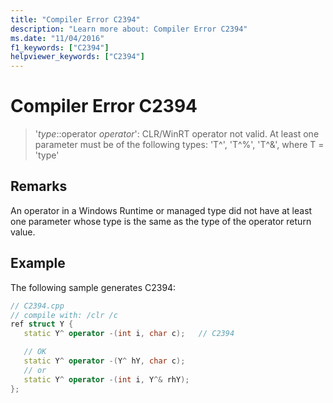 ```yaml
---
title: "Compiler Error C2394"
description: "Learn more about: Compiler Error C2394"
ms.date: "11/04/2016"
f1_keywords: ["C2394"]
helpviewer_keywords: ["C2394"]
---
```

# Compiler Error C2394

> '*type*::operator *operator*': CLR/WinRT operator not valid. At least one parameter must be of the following types: 'T^', 'T^%', 'T^&', where T = 'type'

## Remarks

An operator in a Windows Runtime or managed type did not have at least one parameter whose type is the same as the type of the operator return value.

## Example

The following sample generates C2394:

```cpp
// C2394.cpp
// compile with: /clr /c
ref struct Y {
   static Y^ operator -(int i, char c);   // C2394

   // OK
   static Y^ operator -(Y^ hY, char c);
   // or
   static Y^ operator -(int i, Y^& rhY);
};
```
